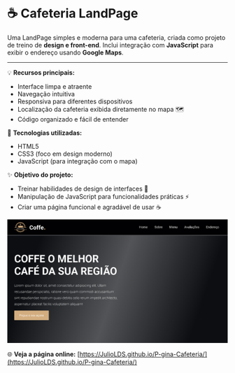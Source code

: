 # ☕ Cafeteria LandPage

Uma LandPage simples e moderna para uma cafeteria, criada como projeto de treino de **design e front-end**.
Inclui integração com **JavaScript** para exibir o endereço usando **Google Maps**.

---

💡 **Recursos principais:**
- Interface limpa e atraente
- Navegação intuitiva
- Responsiva para diferentes dispositivos
- Localização da cafeteria exibida diretamente no mapa 🗺️
- Código organizado e fácil de entender

🎨 **Tecnologias utilizadas:**
- HTML5
- CSS3 (foco em design moderno)
- JavaScript (para integração com o mapa)

✨ **Objetivo do projeto:**
- Treinar habilidades de design de interfaces 🎨
- Manipulação de JavaScript para funcionalidades práticas ⚡
- Criar uma página funcional e agradável de usar ☕

![Imagem](images/screenshot.png)


🌐 **Veja a página online:** [https://JulioLDS.github.io/P-gina-Cafeteria/](https://JulioLDS.github.io/P-gina-Cafeteria/)
